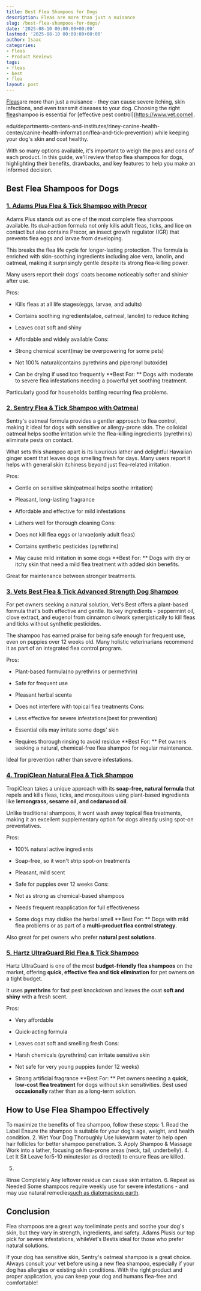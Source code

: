 ```yaml
---
title: Best Flea Shampoos for Dogs
description: Fleas are more than just a nuisance
slug: /best-flea-shampoos-for-dogs/
date: '2025-08-10 00:00:00+00:00'
lastmod: '2025-08-10 00:00:00+00:00'
author: Isaac
categories:
- Fleas
- Product Reviews
tags:
- fleas
- best
- flea
layout: post
---
```

[Fleas](https://pestpolicy.com/best-flea-carpet-powder/)are more than just a nuisance - they can cause severe itching, skin infections, and even transmit diseases to your dog. Choosing the right [flea](https://pestpolicy.com/best-flea-collar-for-dogs/)shampoo is essential for [effective pest control](https://www.vet.cornell.

edu/departments-centers-and-institutes/riney-canine-health-center/canine-health-information/flea-and-tick-prevention) while keeping your dog's skin and coat healthy.

With so many options available, it's important to weigh the pros and cons of each product. In this guide, we'll review thetop flea shampoos for dogs, highlighting their benefits, drawbacks, and key features to help you make an informed decision.

##  Best Flea Shampoos for Dogs

###  [1. Adams Plus Flea & Tick Shampoo with Precor](https://www.amazon.com/dp/B004KDRGD2?tag=p-policy-20)

Adams Plus stands out as one of the most complete flea shampoos available. Its dual-action formula not only kills adult fleas, ticks, and lice on contact but also contains Precor, an insect growth regulator (IGR) that prevents flea eggs and larvae from developing.

This breaks the flea life cycle for longer-lasting protection. The formula is enriched with skin-soothing ingredients including aloe vera, lanolin, and oatmeal, making it surprisingly gentle despite its strong flea-killing power.

Many users report their dogs' coats become noticeably softer and shinier after use.

Pros:

- Kills fleas at all life stages(eggs, larvae, and adults)

- Contains soothing ingredients(aloe, oatmeal, lanolin) to reduce itching

- Leaves coat soft and shiny

- Affordable and widely available Cons:

- Strong chemical scent(may be overpowering for some pets)

- Not 100% natural(contains pyrethrins and piperonyl butoxide)

- Can be drying if used too frequently **Best For: ** Dogs with moderate to severe flea infestations needing a powerful yet soothing treatment.

Particularly good for households battling recurring flea problems.

###  [2. Sentry Flea & Tick Shampoo with Oatmeal](https://www.amazon.com/dp/B001VIY6GO?tag=p-policy-20)

Sentry's oatmeal formula provides a gentler approach to flea control, making it ideal for dogs with sensitive or allergy-prone skin. The colloidal oatmeal helps soothe irritation while the flea-killing ingredients (pyrethrins) eliminate pests on contact.

What sets this shampoo apart is its luxurious lather and delightful Hawaiian ginger scent that leaves dogs smelling fresh for days. Many users report it helps with general skin itchiness beyond just flea-related irritation.

Pros:

- Gentle on sensitive skin(oatmeal helps soothe irritation)

- Pleasant, long-lasting fragrance

- Affordable and effective for mild infestations

- Lathers well for thorough cleaning Cons:

- Does not kill flea eggs or larvae(only adult fleas)

- Contains synthetic pesticides (pyrethrins)

- May cause mild irritation in some dogs **Best For: ** Dogs with dry or itchy skin that need a mild flea treatment with added skin benefits.

Great for maintenance between stronger treatments.

###  [3. Vets Best Flea & Tick Advanced Strength Dog Shampoo](https://www.amazon.com/dp/B07F44G1LS?tag=p-policy-20)

For pet owners seeking a natural solution, Vet's Best offers a plant-based formula that's both effective and gentle. Its key ingredients - peppermint oil, clove extract, and eugenol from cinnamon oilwork synergistically to kill fleas and ticks without synthetic pesticides.

The shampoo has earned praise for being safe enough for frequent use, even on puppies over 12 weeks old. Many holistic veterinarians recommend it as part of an integrated flea control program.

Pros:

- Plant-based formula(no pyrethrins or permethrin)

- Safe for frequent use

- Pleasant herbal scenta

- Does not interfere with topical flea treatments Cons:

- Less effective for severe infestations(best for prevention)

- Essential oils may irritate some dogs' skin

- Requires thorough rinsing to avoid residue **Best For: ** Pet owners seeking a natural, chemical-free flea shampoo for regular maintenance.

Ideal for prevention rather than severe infestations.

###  [4. TropiClean Natural Flea & Tick Shampoo](https://www.amazon.com/dp/B01EUMTKLS?tag=p-policy-20)

TropiClean takes a unique approach with its **soap-free, natural formula** that repels and kills fleas, ticks, and mosquitoes using plant-based ingredients like **lemongrass, sesame oil, and cedarwood oil**.

Unlike traditional shampoos, it wont wash away topical flea treatments, making it an excellent supplementary option for dogs already using spot-on preventatives.

Pros:

- 100% natural active ingredients

- Soap-free, so it won't strip spot-on treatments

- Pleasant, mild scent

- Safe for puppies over 12 weeks Cons:

- Not as strong as chemical-based shampoos

- Needs frequent reapplication for full effectiveness

- Some dogs may dislike the herbal smell **Best For: ** Dogs with mild flea problems or as part of a **multi-product flea control strategy**.

Also great for pet owners who prefer **natural pest solutions**.

###  [5. Hartz UltraGuard Rid Flea & Tick Shampoo](https://www.amazon.com/dp/B000OXCUCO?tag=p-policy-20)

Hartz UltraGuard is one of the most **budget-friendly flea shampoos** on the market, offering **quick, effective flea and tick elimination** for pet owners on a tight budget.

It uses **pyrethrins** for fast pest knockdown and leaves the coat **soft and shiny** with a fresh scent.

Pros:

- Very affordable

- Quick-acting formula

- Leaves coat soft and smelling fresh Cons:

- Harsh chemicals (pyrethrins) can irritate sensitive skin

- Not safe for very young puppies (under 12 weeks)

- Strong artificial fragrance **Best For: ** Pet owners needing a **quick, low-cost flea treatment** for dogs without skin sensitivities. Best used **occasionally** rather than as a long-term solution.

##  How to Use Flea Shampoo Effectively

To maximize the benefits of flea shampoo, follow these steps: 1. Read the Label Ensure the shampoo is suitable for your dog's age, weight, and health condition. 2. Wet Your Dog Thoroughly Use lukewarm water to help open hair follicles for better shampoo penetration. 3. Apply Shampoo & Massage Work into a lather, focusing on flea-prone areas (neck, tail, underbelly). 4. Let It Sit Leave for5-10 minutes(or as directed) to ensure fleas are killed.

5.

Rinse Completely Any leftover residue can cause skin irritation. 6. Repeat as Needed Some shampoos require weekly use for severe infestations - and may use natural remedies[such as diatomacious earth](https://pestpolicy.com/diatomaceous-earth-for-fleas-on-dogs/).

##  Conclusion

Flea shampoos are a great way toeliminate pests and soothe your dog's skin, but they vary in strength, ingredients, and safety. Adams Plusis our top pick for severe infestations, whileVet's Bestis ideal for those who prefer natural solutions.

If your dog has sensitive skin, Sentry's oatmeal shampoo is a great choice. Always consult your vet before using a new flea shampoo, especially if your dog has allergies or existing skin conditions. With the right product and proper application, you can keep your dog and humans flea-free and comfortable!